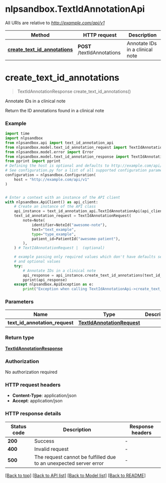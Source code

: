 # nlpsandbox.TextIdAnnotationApi

All URIs are relative to *http://example.com/api/v1*

Method | HTTP request | Description
------------- | ------------- | -------------
[**create_text_id_annotations**](TextIdAnnotationApi.md#create_text_id_annotations) | **POST** /textIdAnnotations | Annotate IDs in a clinical note


# **create_text_id_annotations**
> TextIdAnnotationResponse create_text_id_annotations()

Annotate IDs in a clinical note

Return the ID annotations found in a clinical note

### Example

```python
import time
import nlpsandbox
from nlpsandbox.api import text_id_annotation_api
from nlpsandbox.model.text_id_annotation_request import TextIdAnnotationRequest
from nlpsandbox.model.error import Error
from nlpsandbox.model.text_id_annotation_response import TextIdAnnotationResponse
from pprint import pprint
# Defining the host is optional and defaults to http://example.com/api/v1
# See configuration.py for a list of all supported configuration parameters.
configuration = nlpsandbox.Configuration(
    host = "http://example.com/api/v1"
)


# Enter a context with an instance of the API client
with nlpsandbox.ApiClient() as api_client:
    # Create an instance of the API class
    api_instance = text_id_annotation_api.TextIdAnnotationApi(api_client)
    text_id_annotation_request = TextIdAnnotationRequest(
        note=Note(
            identifier=NoteId("awesome-note"),
            text="text_example",
            type="type_example",
            patient_id=PatientId("awesome-patient"),
        ),
    ) # TextIdAnnotationRequest |  (optional)

    # example passing only required values which don't have defaults set
    # and optional values
    try:
        # Annotate IDs in a clinical note
        api_response = api_instance.create_text_id_annotations(text_id_annotation_request=text_id_annotation_request)
        pprint(api_response)
    except nlpsandbox.ApiException as e:
        print("Exception when calling TextIdAnnotationApi->create_text_id_annotations: %s\n" % e)
```


### Parameters

Name | Type | Description  | Notes
------------- | ------------- | ------------- | -------------
 **text_id_annotation_request** | [**TextIdAnnotationRequest**](TextIdAnnotationRequest.md)|  | [optional]

### Return type

[**TextIdAnnotationResponse**](TextIdAnnotationResponse.md)

### Authorization

No authorization required

### HTTP request headers

 - **Content-Type**: application/json
 - **Accept**: application/json


### HTTP response details
| Status code | Description | Response headers |
|-------------|-------------|------------------|
**200** | Success |  -  |
**400** | Invalid request |  -  |
**500** | The request cannot be fulfilled due to an unexpected server error |  -  |

[[Back to top]](#) [[Back to API list]](../README.md#documentation-for-api-endpoints) [[Back to Model list]](../README.md#documentation-for-models) [[Back to README]](../README.md)

